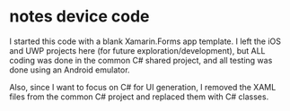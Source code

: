# notes device code
I started this code with a blank Xamarin.Forms app template.  I left the iOS and UWP projects here (for future exploration/development), but ALL coding was done in the common C# shared project, and all testing was done using an Android emulator.

Also, since I want to focus on C# for UI generation, I removed the XAML files from the common C# project and replaced them with C# classes.